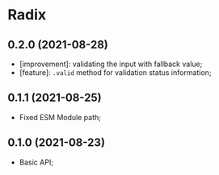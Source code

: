 # Radix

## 0.2.0 (2021-08-28)

- [improvement]: validating the input with fallback value;
- [feature]: `.valid` method for validation status information;

## 0.1.1 (2021-08-25)

- Fixed ESM Module path;

## 0.1.0 (2021-08-23)

- Basic API;